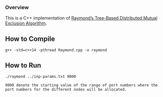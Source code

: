 ### Overview

This is a C++ implementation of <a href="../Distributed-Mutual-Exclusion-Algorithms(Ajay-Kshemkalyani-and-Mukesh-Singhal).pdf">Raymond’s Tree-Based Distributed Mutual Exclusion Algorithm</a>.


## How to Compile

```
g++ -std=c++14 -pthread Raymond.cpp -o raymond
```

## How to Run

```
./raymond ../inp-params.txt 9000

9000 denote the starting value of the range of port numbers where the port numbers for the different nodes will be allocated.
```
